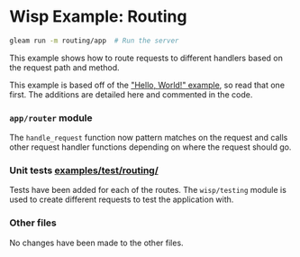 # Wisp Example: Routing

```sh
gleam run -m routing/app  # Run the server
```

This example shows how to route requests to different handlers based on the
request path and method.

This example is based off of the ["Hello, World!" example][hello], so read that
one first. The additions are detailed here and commented in the code.

[hello]: [examples/src/hello_world](./../hello_world/)

### `app/router` module

The `handle_request` function now pattern matches on the request and calls other
request handler functions depending on where the request should go.

### Unit tests [examples/test/routing/](../../test/routing/)

Tests have been added for each of the routes. The `wisp/testing` module is used
to create different requests to test the application with.

### Other files

No changes have been made to the other files.
